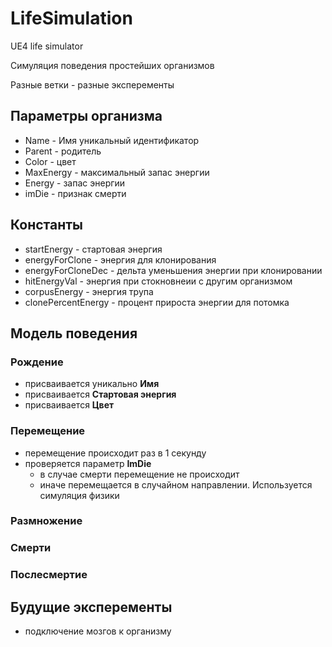 # LifeSimulation
UE4 life simulator

Симуляция поведения простейших организмов

Разные ветки - разные эксперементы

## Параметры организма
* Name - Имя уникальный идентификатор
* Parent - родитель
* Color - цвет 
* MaxEnergy - максимальный запас энергии
* Energy - запас энергии 
* imDie - признак смерти

## Константы
* startEnergy - стартовая энергия
* energyForClone - энергия для клонирования
* energyForCloneDec - дельта уменьшения энергии при клонировании
* hitEnergyVal - энергия при стокновнеии с другим организмом
* corpusEnergy - энергия трупа
* clonePercentEnergy - процент прироста энергии для потомка


## Модель поведения
### Рождение
- присваивается уникально **Имя**
- присваивается **Стартовая энергия**
- присваивается **Цвет**
### Перемещение
- перемещение происходит раз в 1 секунду
- проверяется параметр **ImDie**
  - в случае смерти перемещение не происходит
  - иначе перемещается в случайном направлении. Используется симуляция физики
### Размножение
### Смерти
### Послесмертие


## Будущие эксперементы
* подключение мозгов к организму


